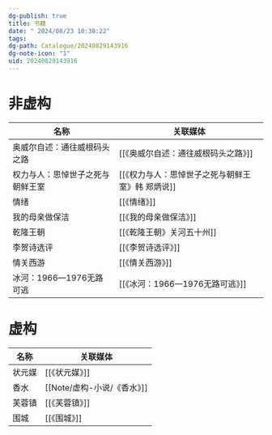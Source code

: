 ```yaml
---
dg-publish: true
title: 书籍
date: " 2024/08/23 10:38:22"
tags: 
dg-path: Catalogue/20240829143916
dg-note-icon: "1"
uid: 20240829143916
---
```

# 非虚构

| 名称               | 关联媒体                        |
| ---------------- | --------------------------- |
| 奥威尔自述：通往威根码头之路   | [[《奥威尔自述：通往威根码头之路》]]        |
| 权力与人：思悼世子之死与朝鲜王室 | [[《权力与人：思悼世子之死与朝鲜王室》韩 郑炳说]] |
| 情绪               | [[《情绪》]]                    |
| 我的母亲做保洁          | [[《我的母亲做保洁》]]               |
| 乾隆王朝             | [[《乾隆王朝》关河五十州]]             |
| 李贺诗选评            | [[《李贺诗选评》]]                 |
| 情关西游             | [[《情关西游》]]                  |
| 冰河：1966—1976无路可逃 | [[《冰河：1966—1976无路可逃》]]      |

# 虚构

| 名称  | 关联媒体                |
| --- | ------------------- |
| 状元媒 | [[《状元媒》]]           |
| 香水  | [[Note/虚构-小说/《香水》]] |
| 芙蓉镇 | [[《芙蓉镇》]]           |
| 围城  | [[《围城》]]            |




